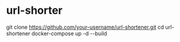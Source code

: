 # url-shorter
git clone https://github.com/your-username/url-shortener.git
cd url-shortener
docker-compose up -d --build
